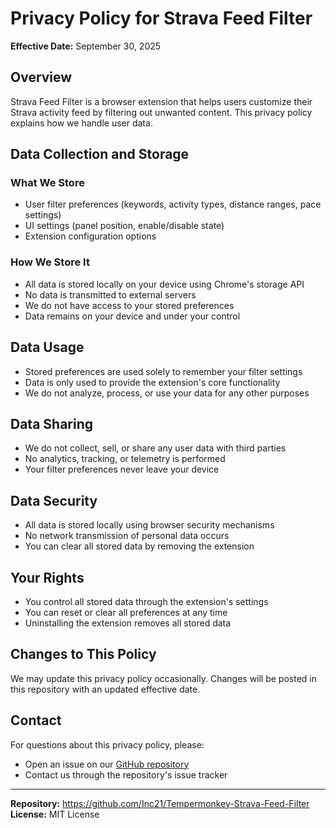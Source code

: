 # Privacy Policy for Strava Feed Filter

**Effective Date:** September 30, 2025

## Overview

Strava Feed Filter is a browser extension that helps users customize their Strava activity feed by filtering out unwanted content. This privacy policy explains how we handle user data.

## Data Collection and Storage

### What We Store
- User filter preferences (keywords, activity types, distance ranges, pace settings)
- UI settings (panel position, enable/disable state)
- Extension configuration options

### How We Store It
- All data is stored locally on your device using Chrome's storage API
- No data is transmitted to external servers
- We do not have access to your stored preferences
- Data remains on your device and under your control

## Data Usage

- Stored preferences are used solely to remember your filter settings
- Data is only used to provide the extension's core functionality
- We do not analyze, process, or use your data for any other purposes

## Data Sharing

- We do not collect, sell, or share any user data with third parties
- No analytics, tracking, or telemetry is performed
- Your filter preferences never leave your device

## Data Security

- All data is stored locally using browser security mechanisms
- No network transmission of personal data occurs
- You can clear all stored data by removing the extension

## Your Rights

- You control all stored data through the extension's settings
- You can reset or clear all preferences at any time
- Uninstalling the extension removes all stored data

## Changes to This Policy

We may update this privacy policy occasionally. Changes will be posted in this repository with an updated effective date.

## Contact

For questions about this privacy policy, please:
- Open an issue on our [GitHub repository](https://github.com/Inc21/Tempermonkey-Strava-Feed-Filter/issues)
- Contact us through the repository's issue tracker

---

**Repository:** https://github.com/Inc21/Tempermonkey-Strava-Feed-Filter  
**License:** MIT License

